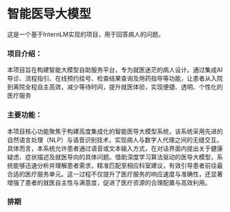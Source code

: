 # 智能医导大模型

这是一个基于InternLM实现的项目，用于回答病人的问题。
### 项目介绍：
本项目旨在构建智能大模型自助服务平台，专为就医迷茫的病人设计。通过集成AI导诊、流程指引、在线预约挂号、检查结果查询及用药指导等功能，让患者从入院到离院全程自主高效，减少等待时间，提升就医体验，实现便捷、透明、个性化的医疗服务
### 主要功能：
本项目核心功能聚焦于构建高度集成化的智能医导大模型系统，该系统采用先进的自然语言处理（NLP）与语音识别技术，实现病人与数字人代理之间的无缝交互。具体而言，本系统允许患者通过语音或文本输入方式，在对话界面内提出关于健康疑虑、症状描述及就医导向的具体问题。借助深度学习算法驱动的医导大模型，系统能够迅速分析并理解患者需求，精准匹配至相应科室建议，有效引导患者前往最合适的医疗服务单元。这一过程不仅提升了医疗服务的响应速度与准确性，还显著增强了患者的就医自主性与满意度，促进了医疗资源的合理配置与高效利用。
### 排期
